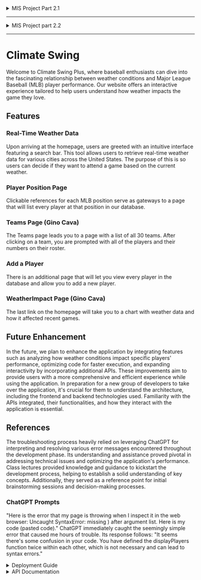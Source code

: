 <details>

<summary>  MIS Project Part 2.1  </summary>

## Overview ##

This is a prototype build for my baseball climate website.  I hope to be able to add data so the viewer can select a team in the National League East and view how many wins they have when it's a certain temperature outside.  Its currently filled with dummy data that can be changed
as I learn to scrape or upload data to my website/code. Below is a breakdown of my current pages as of 2/6/2024.
## Research Findings ##
### Websites ###
[Baseball History](https://www.baseball-almanac.com/history/today.php?d=01-01)
- A very simple easily copiable website
- I would like to maybe implement its calendar function of just picking the day and it shows you everything that happened. 
- Also has the option to just select based on team
This website is very simple, although there are a lot of ads.  While it is very simple it has a huge database on baseball.  It can tell you stats about specific players or just a broad overview of the team.  It does not limit itself to just stats but gives a broader range of information such as “weird” baseball facts like a player being struck by lighting and finishing the game.  This website is made for baseball fans, not sports bettors.

[FanGraphs](https://www.fangraphs.com/)
- Has way more than just stats (blogs, news, other resources)
- Has a projections page to show potential future play and stats.  (could do to show how a team might play in certain weather, (wins/(wins+losses))
Aside from giving stats this website also gives future and prospective stats for current players.  It contains new articles and blog posts about current events, but it also contains a robust fantasy tool kit.  It analyzes player data and says if they should be drafted higher or lower if they have high potential and are sleeper pick.  This makes it very easy for fantasy users to scout players and better plan their draft.  This could be implemented on my website to give futures about teams and how they might play in certain weather conditions.  This website is slightly more complex but still easy to navigate.

[Baseball-Reference](https://www.baseball-reference.com/)
- Has a history of team records and other facts such as birthdays and death days
- The drop-down function allows you to pick specific stats you want to see from a team such as general averages for a season or specifically for batting or pitching
This website is like the other two in that it gives a plethora of information on many different players and teams.  The thing I specifically like and want to replicate is the drop down box to navigate and sort the data the user is trying to find.  Just like the travel website we are building by asking the user what they are trying to find at the very top of the website, it becomes very easy to navigate, and anyone can use it. 

### GitHub Repos ###
[Searchable Tables](https://github.com/key-lime-box/dynamic-table?tab=readme-ov-file)
This has not been implemented yet.  But I will be using it to make better tables for my teams so that people can querey out data and not have to scroll through a bunch of data.  This creates tables that can be sorted and filtered similar to Excel; it is written in java script.

[Weather Tracker](https://github.com/sachinprajapati8604/Weather_webApp/blob/main/index.html) <br>
This GitHub repo creates a useable weather tracker for a searched location.  I made changes to the look of it as well as converting it to Fahrenheit.  This is used to check the weather at the city the stadium is located.  It can be used to plan your day at the ballpark or to see what the weather is supposed to be so you can look at the team table and get a better understanding of how they might do.  With it not being limited to certain teams I am able to expand my website in the future to beyond the NL East.  


## Website Overview ##
### Home Page ###
  The first page the user sees when they navigate to my site is simple.  It's a jumping-off point to other parts of my website where the actual information is.  The home page lists every team in the NL East and allows you to navigate to the team page by clicking the team's name.  It also contains a weather bar that allows you to search a location to get weather data from, I am working on making it only show the 5 teams' stadium locations.
### Team Sites ###
  Each team's page is fundamentally the same with all the information being the same.  The page currently displays a table consisting of a date, win/loss, and the temperature.  Moving forward I hope to clean the data so that it's searchable rather than just all being on the page at once.
  I'd like the user to be able to  filter the data.  I attempted to make the websites more personable by adding the team's home stadium as the background of their page.
## Moving Forward ##
Moving forward I'd like to make the website look better and run smoother.  I want it to be able to run queries so a user can grab specific information they may need.  With these queries I'd like to be able to show the data in other ways such as counting the number of wins or losses at a certain temperature or showing
a specific date and whether the team won or lost and what the temperature was.  
Here is a quick checklist of what I hope to accomplish in the future:
- [ ] Make site data filterable
- [ ] Improve UI
- [ ] Add different functions to show different views of the data




## Sources ## 
[Calander Script](https://github.com/capjamesg/web-calendar/blob/main/webcalendar.js) <br>
[W3 Schools HTML](https://www.w3schools.com/html/default.asp) <br>
[W3 Schools CSS](https://www.w3schools.com/css/default.asp) <br>
[Markdown Guide](https://www.markdownguide.org/cheat-sheet/) <br>
Class Work <br>
[Stack Overflow](https://stackoverflow.com/) <br>

#### Reflection ####
The use of external sources has been critical in my success so far.  Without the ability to see others code on github or stack overflow many of the problems that I have couldnt be solved.  Github is very helpful in generating ideas and finding useful aspects you might want to add to your website, where as stack overflow is beneficial for troubleshooting errors or learning how to better do some aspects of code.  The most useful resource of all of them however, is W3 Schools. W3 helped establish an understanding of basic functions of CSS, HTML, and even JavaScript.  Its what allows me to learn and create more on my own without having to rely entirely on help from stack overflow or github.  I did not use Chat GPT during this assignment, but I am sure I will in the future. I beleive it will be beneficial to help think of ideas while aslo helping to fix some broken code; while its not perfect it might give me the push I need to figure it out on my own.  
</details>

***
<details>
<summary> MIS Project part 2.2 </summary>

## Merger Statement ##

We're creating a comprehensive application that seamlessly integrates weather analytics with team performance metrics. Whether it's understanding how temperature fluctuations impact batting averages or uncovering the influence of weather patterns on win-loss records, our application provides insight into the correlation between climate and baseball. Additionally, we go beyond the confines of the ballpark by offering users the ability to explore the temperature data of any city with a simple search feature. Whether you're planning on attending the game, or you are interested for fantasy purposes, our application is ideal for you.
</details>



***
# Climate Swing #
Welcome to Climate Swing Plus, where baseball enthusiasts can dive into the fascinating relationship between weather conditions and Major League Baseball (MLB) player performance. Our website offers an interactive experience tailored to help users understand how weather impacts the game they love.

## Features

### Real-Time Weather Data
Upon arriving at the homepage, users are greeted with an intuitive interface featuring a search bar. This tool allows users to retrieve real-time weather data for various cities across the United States. The purpose of this is so users can decide if they want to attend a game based on the current weather.

### Player Position Page
Clickable references for each MLB position serve as gateways to a page that will list every player at that position in our database.

### Teams Page (Gino Cava)
The Teams page leads you to a page with a list of all 30 teams. After clicking on a team, you are prompted with all of the players and their numbers on their roster.

### Add a Player
There is an additional page that will let you view every player in the database and allow you to add a new player.

### WeatherImpact Page (Gino Cava)
The last link on the homepage will take you to a chart with weather data and how it affected recent games.

## Future Enhancement
In the future, we plan to enhance the application by integrating features such as analyzing how weather conditions impact specific players' performance, optimizing code for faster execution, and expanding interactivity by incorporating additional APIs. These improvements aim to provide users with a more comprehensive and efficient experience while using the application. In preparation for a new group of developers to take over the application, it's crucial for them to understand the architecture, including the frontend and backend technologies used. Familiarity with the APIs integrated, their functionalities, and how they interact with the application is essential. 

## References
The troubleshooting process heavily relied on leveraging ChatGPT for interpreting and resolving various error messages encountered throughout the development phase. Its understanding and assistance proved pivotal in addressing technical issues and optimizing the application's performance. Class lectures provided knowledge and guidance to kickstart the development process, helping to establish a solid understanding of key concepts. Additionally, they served as a reference point for initial brainstorming sessions and decision-making processes.

### ChatGPT Prompts
"Here is the error that my page is throwing when I inspect it in the web browser: Uncaught SyntaxError: missing ) after argument list. Here is my code (pasted code)." ChatGPT immediately caught the seemingly simple error that caused me hours of trouble. Its response follows: "It seems there's some confusion in your code. You have defined the displayPlayers function twice within each other, which is not necessary and can lead to syntax errors."


<details>
 <summary> Deployment Guide </summary>
 
  ### Database Deployment ###
  
  1. First import the database onto your machine from our [database github](https://github.com/jlm00007/BaseballDB) making sure to run the following code in order.
  2. Copy the [Database Creation](https://github.com/jlm00007/BaseballDB/blob/main/DatabaseCreation.sql) code and run it.
  3. Copy the [Database Data](https://github.com/jlm00007/BaseballDB/blob/main/DatabaseData.sql) code and run it.
  4. Grab each stored procedure from the Database GitHub home page (labeled with each person's name) making sure to run one stored procedure at a time.
 Once the Database is working properly with no errors move on to step two, setting up the website.
### Website and API Deployment ###
1. Now that the Database is working clone the repository with this [Github link](https://github.com/jlm00007/MISProject.git), the code should automatically link the Database and the website.
2. Once the code is in your machine go to the top of your screen where the start option is and hit the drop-down arrow
3. navigate to the configure startup projects and click on it.
4. Once it opens the popup menu select multiple startup projects and select to run both the MIS Project and the BaseballSiteAPI, this will allow the website to communicate to the API we have created.
5. Hit run and use the website as you wish.
If you have any trouble with the website please email us at: jlm00007@mix.wvu.edu, gdc00008@mix.wvu.edu, dgn0001@mix.wvu.edu <br>
You can also try to troubleshoot using [W3 Schools](https://www.w3schools.com/) or [Chat GPT](https://chat.openai.com/)
</details>

<details>
<summary> API Documentation </summary>


### Get Players by Team API - ###  (Gino Cava)
This API allows the user to select a listed team and view that team's players and their numbers.  To use it, the user must choose a team, which will enter a team ID in the URL. The input parameter is usually the team ID, which is used to identify the team for which player details are requested. The output includes a list of players associated with the specified team, along with their respective details such as name, position, and number.

### Get Teams by Division	API - ###  (Gino Cava)
This API allows the user to enter a division and view the teams in that division. The input is typically the division ID, which is used to filter and retrieve teams belonging to that specific division. The output consists of a collection of teams within the specified division, including details such as team name, ID, and city.

### Add Player API - ###
This API allows the user to add a new player to the database. It requires the user to enter the player's ID, name, team, number, and position, then returns these as outputs. To use it, the user must enter all of the required parameters for a player.

### Get Player Details API - ###
This API allows the user to get a player's details. It requires the user to enter a player's ID and then returns the player's name, team, number, and position. To use it, the user must enter a player ID. NOTE: This API does not properly function

</details>
